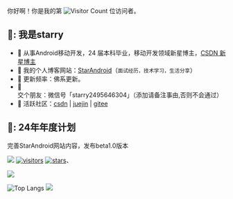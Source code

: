 你好啊！你是我的第 ![Visitor Count](https://profile-counter.glitch.me/starrylixu/count.svg) 位访问者。

## 🎯: 我是starry

- :apple: 从事Android移动开发，24 届本科毕业，移动开发领域新星博主，[CSDN 新星博主](https://ahoy-starry.blog.csdn.net/)
- :cookie: 我的个人博客网站：[StarAndroid](https://starrylixu.online/)（`面试经历，技术学习，生活分享`）
- :strawberry: 更新频率：佛系更新。
- :tangerine: 交个朋友：微信号「starry2495646304」（添加请备注事由,否则不会通过）
- :watermelon: 活跃社区：[csdn](https://ahoy-starry.blog.csdn.net/) | [juejin](https://juejin.cn/user/1258265331121399) | [gitee](http://gitee.com/starry_lixu)

## 🍎: 24年年度计划
完善StarAndroid网站内容，发布beta1.0版本

<a href="https://github.com/starrylixu"><img src="https://img.shields.io/github/stars/starrylixu?color=faf408&label=github%20stars&logo=github" /></a>
[![visitors](https://visitor-badge.laobi.icu/badge?page_id=starrylixu.starrylixu)](https://visitor-badge.laobi.icu/badge?page_id=starrylixu.starrylixu)
[![stars](https://img.shields.io/github/stars/starrylixu?color=fefb7b&logo=Undertale)](https://github-readme-stats.vercel.app/api?username=starrylixu&hide_title=false&hide_border=true&show_icons=true&include_all_commits=true&line_height=20&bg_color=0,EC6C6C,FFD479,FFFC79,73FA79&theme=graywhite&locale=cn)、


![](https://github-readme-stats.vercel.app/api?username=starrylixu&show_icons=true&theme=transparent)

![Top Langs](https://github-readme-stats.vercel.app/api/top-langs/?username=starrylixu&layout=compact&theme=tokyonight)
![](https://github-readme-activity-graph.cyclic.app/graph?username=starrylixu&theme=dracula)




